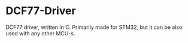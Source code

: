 # DCF77-Driver
DCF77 driver, written in C. Primarily made for STM32, but it can be also used with any other MCU-s.
